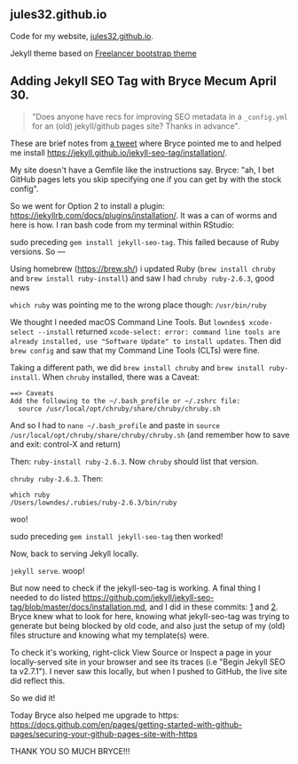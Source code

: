 ## jules32.github.io

Code for my website, [jules32.github.io](jules32.github.io). 

Jekyll theme based on [Freelancer bootstrap theme ](http://startbootstrap.com/templates/freelancer/)


## Adding Jekyll SEO Tag with Bryce Mecum April 30. 

> "Does anyone have recs for improving SEO metadata in a `_config.yml` for an (old) jekyll/github pages site? Thanks in advance". 

These are brief notes from [a tweet](https://twitter.com/juliesquid/status/1388164639138058243) where Bryce pointed me to and helped me install <https://jekyll.github.io/jekyll-seo-tag/installation/>. 

My site doesn't have a Gemfile like the instructions say. Bryce: "ah, I bet GitHub pages lets you skip specifying one if you can get by with the stock config".

So we went for Option 2 to install a plugin: <https://jekyllrb.com/docs/plugins/installation/>. It was a can of worms and here is how. I ran bash code from my terminal within RStudio:

sudo preceding `gem install jekyll-seo-tag`. This failed because of Ruby versions. So —

Using homebrew (https://brew.sh/) i updated Ruby (`brew install chruby` and `brew install ruby-install`) and saw I had `chruby ruby-2.6.3`, good news

`which ruby` was pointing me to the wrong place though: `/usr/bin/ruby`

We thought I needed macOS Command Line Tools. But `lowndes$ xcode-select --install` returned
`xcode-select: error: command line tools are already installed, use "Software Update" to install updates`. Then did `brew config` and saw that my Command Line Tools (CLTs) were fine. 

Taking a different path, we did `brew install chruby` and `brew install ruby-install`. When `chruby` installed, there was a Caveat:

```
==> Caveats
Add the following to the ~/.bash_profile or ~/.zshrc file:
  source /usr/local/opt/chruby/share/chruby/chruby.sh
```

And so I had to `nano ~/.bash_profile` and paste in `source /usr/local/opt/chruby/share/chruby/chruby.sh` (and remember how to save and exit: control-X and return)

Then: `ruby-install ruby-2.6.3`. Now `chruby` should list that version. 

`chruby ruby-2.6.3`. Then:

```
which ruby
/Users/lowndes/.rubies/ruby-2.6.3/bin/ruby
```

woo!

sudo preceding `gem install jekyll-seo-tag` then worked!

Now, back to serving Jekyll locally. 

`jekyll serve`. woop!

But now need to check if the jekyll-seo-tag is working. A final thing I needed to do listed https://github.com/jekyll/jekyll-seo-tag/blob/master/docs/installation.md, and I did in these commits: [1](https://github.com/jules32/jules32.github.io/commit/2c3e731354a240f6a0ffb57ee977f86bf9b40de8) and [2](https://github.com/jules32/jules32.github.io/commit/5de699c0fac7c24cd469bfe41acb0a9b55dc59c5#diff-e241bda4e3c3c6dc1c0b00185b61f6ce19b5eb16e294dd955ca9fa6d01befb0e). Bryce knew what to look for here, knowing what jekyll-seo-tag was trying to generate but being blocked by old code, and also just the setup of my (old) files structure and knowing what my template(s) were.

To check it's working, right-click View Source or Inspect a page in your locally-served site in your browser and see its traces (i.e "Begin Jekyll SEO ta v2.7.1"). I never saw this locally, but when I pushed to GitHub, the live site did reflect this. 

So we did it! 

Today Bryce also helped me upgrade to https: <https://docs.github.com/en/pages/getting-started-with-github-pages/securing-your-github-pages-site-with-https>

THANK YOU SO MUCH BRYCE!!!

